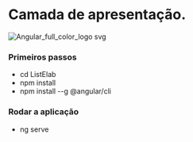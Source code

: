 # Camada de apresentação.
![Angular_full_color_logo svg](https://user-images.githubusercontent.com/12806350/68093497-d386d080-fe74-11e9-8454-990df9afa26f.png)

### Primeiros passos
* cd ListElab
* npm install
* npm install --g @angular/cli

### Rodar a aplicação
* ng serve



